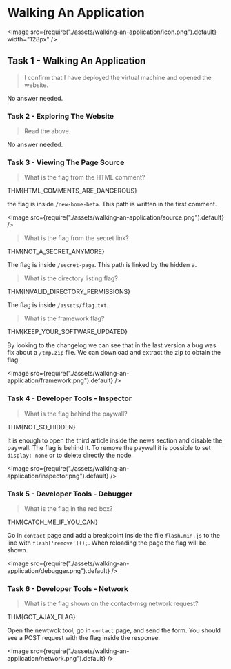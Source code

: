 # Walking An Application

<Image src={require("./assets/walking-an-application/icon.png").default} width="128px" />

## Task 1 - Walking An Application

> I confirm that I have deployed the virtual machine and opened the website.

No answer needed.

### Task 2 - Exploring The Website

> Read the above.

No answer needed.

### Task 3 - Viewing The Page Source

> What is the flag from the HTML comment?

THM{HTML_COMMENTS_ARE_DANGEROUS}

the flag is inside `/new-home-beta`. This path is written in the first comment.

<Image src={require("./assets/walking-an-application/source.png").default} />

> What is the flag from the secret link?

THM{NOT_A_SECRET_ANYMORE}

The flag is inside `/secret-page`. This path is linked by the hidden a.

> What is the directory listing flag?

THM{INVALID_DIRECTORY_PERMISSIONS}

The flag is inside `/assets/flag.txt`.

> What is the framework flag?

THM{KEEP_YOUR_SOFTWARE_UPDATED}

By looking to the changelog we can see that in the last version a bug was fix about a `/tmp.zip` file.
We can download and extract the zip to obtain the flag.

<Image src={require("./assets/walking-an-application/framework.png").default} />

### Task 4 - Developer Tools - Inspector

> What is the flag behind the paywall?

THM{NOT_SO_HIDDEN}

It is enough to open the third article inside the news section and disable the paywall.
The flag is behind it. To remove the paywall it is possible to set `display: none` or to delete directly the node.

<Image src={require("./assets/walking-an-application/inspector.png").default} />

### Task 5 - Developer Tools - Debugger

> What is the flag in the red box?

THM{CATCH_ME_IF_YOU_CAN}

Go in `contact` page and add a breakpoint inside the file `flash.min.js` to the line with `flash['remove']();`.
When reloading the page the flag will be shown.

<Image src={require("./assets/walking-an-application/debugger.png").default} />

### Task 6 - Developer Tools - Network

> What is the flag shown on the contact-msg network request?

THM{GOT_AJAX_FLAG}

Open the newtwok tool, go in `contact` page, and send the form.
You should see a POST request with the flag inside the response.

<Image src={require("./assets/walking-an-application/network.png").default} />
